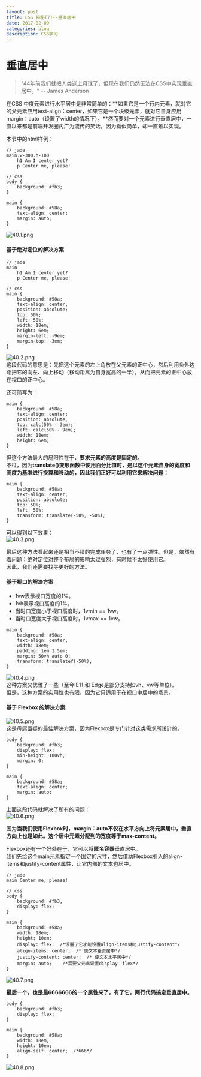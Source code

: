 ```yaml
---
layout: post
title: CSS 揭秘(7)--垂直居中   
date: 2017-02-09
categories: blog
description: CSS学习
---
```


# 垂直居中         

> "44年前我们就把人类送上月球了，但现在我们仍然无法在CSS中实现垂直居中。" -- James Anderson         

在CSS 中度元素进行水平居中是非常简单的：**如果它是一个行内元素，就对它的父元素应用text-align：center，如果它是一个块级元素，就对它自身应用margin：auto（设置了width的情况下）。**然而要对一个元素进行垂直居中，一直以来都是前端开发圈内广为流传的笑话，因为看似简单，却一直难以实现。         

本节中的html样例：         

```
// jade
main.w-300.h-100
	h1 Am I center yet?
	p Center me, please!

// css
body {
	background: #fb3;
}

main {
	background: #58a;
	text-align: center;
	margin: auto;
}
```
![40.1.png](http://upload-images.jianshu.io/upload_images/3001083-98358799355f26be.png?imageMogr2/auto-orient/strip%7CimageView2/2/w/1240)         


#### 基于绝对定位的解决方案         

```
// jade
main
	h1 Am I center yet?
	p Center me, please!

// css
main {
	background: #58a;
	text-align: center;
	position: absolute;
	top: 50%;
	left: 50%;
	width: 18em;
	height: 6em;
	margin-left: -9em;
	margin-top: -3em;
}
```
![40.2.png](http://upload-images.jianshu.io/upload_images/3001083-9f8a3c343cff0fbe.png?imageMogr2/auto-orient/strip%7CimageView2/2/w/1240)         
这段代码的意思是：先把这个元素的左上角放在父元素的正中心，然后利用负外边距把它的向左、向上移动（移动距离为自身宽高的一半），从而把元素的正中心放在视口的正中心。         

还可简写为：         

```
main {
	background: #58a;
	text-align: center;
	position: absolute;
	top: calc(50% - 3em);
	left: calc(50% - 9em);
	width: 18em;
	height: 6em;
}
```
但这个方法最大的局限性在于，**要求元素的高度是固定的。**         
不过，因为**translate()变形函数中使用百分比值时，是以这个元素自身的宽度和高度为基准进行换算和移动的，因此我们正好可以利用它来解决问题：**         

```
main {
	background: #58a;
	text-align: center;
	position: absolute;
	top: 50%;
	left: 50%;
	transform: translate(-50%, -50%);
}
```
可以得到以下效果：         
![40.3.png](http://upload-images.jianshu.io/upload_images/3001083-9f95e33ba45c5956.png?imageMogr2/auto-orient/strip%7CimageView2/2/w/1240)         

最后这种方法看起来还是相当不错的完成任务了，也有了一点弹性。但是，依然有着问题：绝对定位对整个布局的影响太过强烈，有时候不太好使用它。         
因此，我们还需要找寻更好的方法。         

#### 基于视口的解决方案         
 - 1vw表示视口宽度的1%。         
 - 1vh表示视口高度的1%。         
 - 当时口宽度小于视口高度时，1vmin == 1vw。         
 - 当时口宽度大于视口高度时，1vmax == 1vw。         

```
main {
	background: #58a;
	text-align: center;
	width: 18em;
	padding: 1em 1.5em;
	margin: 50vh auto 0;
	transform: translateY(-50%);
}
```
![40.4.png](http://upload-images.jianshu.io/upload_images/3001083-ea11951332050d20.png?imageMogr2/auto-orient/strip%7CimageView2/2/w/1240)         
这种方案又优雅了一些（至今IE11 和 Edge是部分支持如vh、vw等单位）。         
但是，这种方案的实用性也有限，因为它只适用于在视口中居中的场景。         
         
#### 基于 Flexbox 的解决方案         
![40.5.png](http://upload-images.jianshu.io/upload_images/3001083-1fd650a34404d78a.png?imageMogr2/auto-orient/strip%7CimageView2/2/w/1240)         
这是毋庸置疑的最佳解决方案，因为Flexbox是专门针对这类需求所设计的。         

```
body {
	background: #fb3;
	display: flex;
	min-height: 100vh;
	margin: 0;
}

main {
	background: #58a;
	text-align: center;
	margin: auto;
}
```
上面这段代码就解决了所有的问题：         
![40.6.png](http://upload-images.jianshu.io/upload_images/3001083-d95aab3cd95a165f.png?imageMogr2/auto-orient/strip%7CimageView2/2/w/1240)         

因为**当我们使用Flexbox时，margin：auto不仅在水平方向上将元素居中，垂直方向上也是如此。这个居中元素分配到的宽度等于max-content。**         

Flexbox还有一个好处在于，它可以将**匿名容器**垂直居中。         
我们先给这个main元素指定一个固定的尺寸，然后借助Flexbox引入的align-items和justify-content属性，让它内部的文本也居中。         

```
// jade
main Center me, please!

// css
body {
	background: #fb3;
	display: flex;
}

main {
	background: #58a;
	width: 18em;
	height: 10em;
	display: flex;  /*设置了它才能设置align-items和justify-content*/
	align-items: center;  /* 使文本垂直居中*/
	justify-content: center;  /* 使文本水平居中*/
	margin: auto;    /*需要父元素设置display：flex*/
}
```
![40.7.png](http://upload-images.jianshu.io/upload_images/3001083-47062f552ee5ad83.png?imageMogr2/auto-orient/strip%7CimageView2/2/w/1240)         

**最后一个，也是最6666666的一个属性来了，有了它，两行代码搞定垂直居中。**         

```
body {
	background: #fb3;
	display: flex;
}

main {
	background: #58a;
	width: 18em;
	height: 10em;
	align-self: center;  /*666*/
}
```
![40.8.png](http://upload-images.jianshu.io/upload_images/3001083-96e5b26d35a2f40d.png?imageMogr2/auto-orient/strip%7CimageView2/2/w/1240)         
